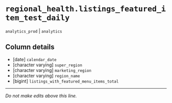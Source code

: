 # `regional_health.listings_featured_item_test_daily`
`analytics_prod` | `analytics`

## Column details
* [date]      `calendar_date`
* [character varying] `super_region`
* [character varying] `marketing_region`
* [character varying] `region_name`
* [bigint]    `listings_with_featured_menu_items_total`

-------------------------------------------------------------------------------
*Do not make edits above this line.*
